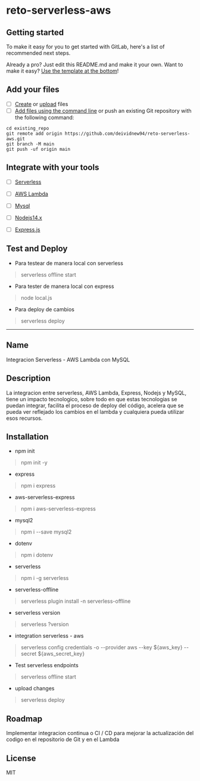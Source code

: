 # reto-serverless-aws



## Getting started

To make it easy for you to get started with GitLab, here's a list of recommended next steps.

Already a pro? Just edit this README.md and make it your own. Want to make it easy? [Use the template at the bottom](#editing-this-readme)!

## Add your files

- [ ] [Create](https://docs.gitlab.com/ee/user/project/repository/web_editor.html#create-a-file) or [upload](https://docs.gitlab.com/ee/user/project/repository/web_editor.html#upload-a-file) files
- [ ] [Add files using the command line](https://docs.gitlab.com/ee/gitlab-basics/add-file.html#add-a-file-using-the-command-line) or push an existing Git repository with the following command:

```
cd existing_repo
git remote add origin https://github.com/deividnew94/reto-serverless-aws.git
git branch -M main
git push -uf origin main
```

## Integrate with your tools

- [ ] [Serverless](https://gitlab.com/reto-serverless-aws/reto-serverless-aws/-/settings/integrations)
- [ ] [AWS Lambda](https://gitlab.com/reto-serverless-aws/reto-serverless-aws/-/settings/integrations)
- [ ] [Mysql](https://gitlab.com/reto-serverless-aws/reto-serverless-aws/-/settings/integrations)
- [ ] [Nodejs14.x](https://gitlab.com/reto-serverless-aws/reto-serverless-aws/-/settings/integrations)
- [ ] [Express.js](https://gitlab.com/reto-serverless-aws/reto-serverless-aws/-/settings/integrations)


## Test and Deploy

- Para testear de manera local con serverless

> serverless offline start

- Para tester de manera local con express

> node local.js

- Para deploy de cambios

> serverless deploy

***

## Name
Integracion Serverless - AWS Lambda con MySQL

## Description
La integracion entre serverless, AWS Lambda, Express, Nodejs y MySQL, tiene un impacto tecnologico,
sobre todo en que estas tecnologias se puedan integrar, facilita el proceso de deploy del código,
acelera que se pueda ver reflejado los cambios en el lambda y cualquiera pueda utilizar esos recursos.

## Installation

- npm init
> npm init -y
- express
> npm i express
- aws-serverless-express
> npm i aws-serverless-express
- mysql2
> npm i --save mysql2
- dotenv
> npm i dotenv

- serverless
> npm i -g serverless
- serverless-offline
> serverless plugin install -n serverless-offline
- serverless version
> serverless ?version
- integration serverless - aws
> serverless config credentials -o  --provider aws --key ${aws_key} --secret ${aws_secret_key}
- Test serverless endpoints
> serverless offline start
- upload changes
> serverless deploy


## Roadmap
Implementar integracion continua o CI / CD para mejorar la actualización del codigo en el repositorio de Git y en el Lambda

## License
MIT

